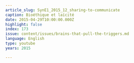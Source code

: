 ```yaml
---
article_slug: SynE1_2015_12_sharing-to-communicate
caption: Bioéthique et laïcité
date: 2015-04-29T10:00:00.000Z
highlight: false
index: 173
issue: content/issues/brains-that-pull-the-triggers.md
language: English
type: youtube
years: 2015

---
```


